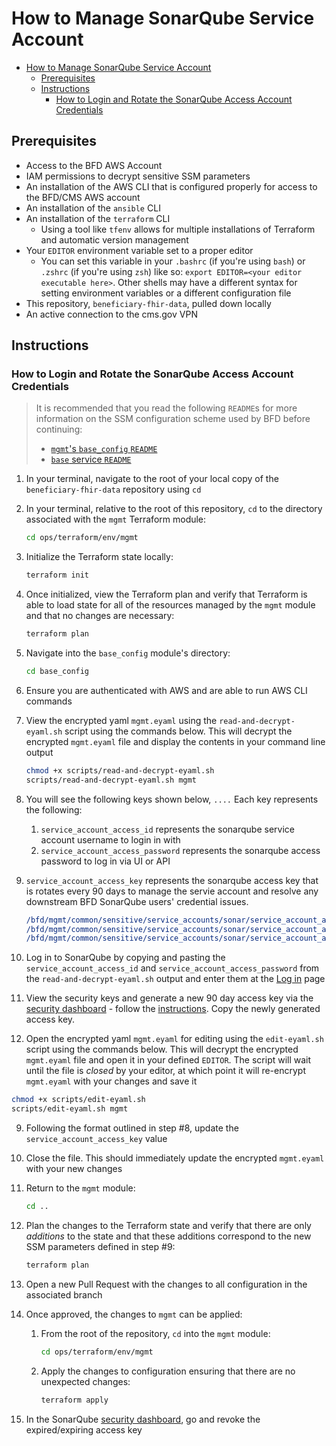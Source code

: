 # How to Manage SonarQube Service Account

- [How to Manage SonarQube Service Account](#how-to-manage-sonarqube-service-account)
  - [Prerequisites](#prerequisites)
  - [Instructions](#instructions)
    - [How to Login and Rotate the SonarQube Access Account Credentials](#how-to-login-and-rotate-the-sonarqube-access-account-credentials)

<!-- ## Glossary -->

<!-- ## FAQ -->

## Prerequisites

- Access to the BFD AWS Account
- IAM permissions to decrypt sensitive SSM parameters
- An installation of the AWS CLI that is configured properly for access to the BFD/CMS AWS account
- An installation of the `ansible` CLI
- An installation of the `terraform` CLI
  - Using a tool like `tfenv` allows for multiple installations of Terraform and automatic version
    management
- Your `EDITOR` environment variable set to a proper editor
  - You can set this variable in your `.bashrc` (if you're using `bash`) or `.zshrc` (if you're
    using `zsh`) like so: `export EDITOR=<your editor executable here>`. Other shells may have a
    different syntax for setting environment variables or a different configuration file
- This repository, `beneficiary-fhir-data`, pulled down locally
- An active connection to the cms.gov VPN

## Instructions 

### How to Login and Rotate the SonarQube Access Account Credentials

> It is recommended that you read the following `README`s for more information on the SSM
> configuration scheme used by BFD before continuing:
>
> - [`mgmt`'s `base_config` `README`](../ops/terraform/env/mgmt/base_config/README.md)
> - [`base` service `README`](../ops/terraform/services/base/README.md)

1. In your terminal, navigate to the root of your local copy of the `beneficiary-fhir-data`
   repository using `cd`
2. In your terminal, relative to the root of this repository, `cd` to the directory associated with
   the `mgmt` Terraform module:

   ```bash
   cd ops/terraform/env/mgmt
   ```

3. Initialize the Terraform state locally:

   ```bash
   terraform init
   ```

4. Once initialized, view the Terraform plan and verify that Terraform is able to load state for all
   of the resources managed by the `mgmt` module and that no changes are necessary:

   ```bash
   terraform plan
   ```

5. Navigate into the `base_config` module's directory:

   ```bash
   cd base_config
   ```

6. Ensure you are authenticated with AWS and are able to run AWS CLI commands

7. View the encrypted yaml `mgmt.eyaml` using the `read-and-decrypt-eyaml.sh` script using the
   commands below. This will decrypt the encrypted `mgmt.eyaml` file and display the contents in your command line output

   ```bash
   chmod +x scripts/read-and-decrypt-eyaml.sh
   scripts/read-and-decrypt-eyaml.sh mgmt
   ```

8. You will see the following keys shown below, `....`
   Each key represents the following:

   1. `service_account_access_id` represents the sonarqube service account username to login in with
   2. `service_account_access_password` represents the sonarqube access password to log in via UI or API
3. `service_account_access_key` represents the sonarqube access key that is rotates every 90 days to manage the servie account and resolve any downstream BFD SonarQube users' credential issues.

   ```yml
   /bfd/mgmt/common/sensitive/service_accounts/sonar/service_account_access_id: "some.id"
   /bfd/mgmt/common/sensitive/service_accounts/sonar/service_account_access_password: "some.password"
   /bfd/mgmt/common/sensitive/service_accounts/sonar/service_account_access_key: "some.key"
   ```

9. Log in to SonarQube by copying and pasting the `service_account_access_id` and `service_account_access_password` from the `read-and-decrypt-eyaml.sh` output and enter them at the [Log in](https://sonarqube.cloud.cms.gov/sessions/new) page

10. View the security keys and generate a new 90 day access key via the [security dashboard](https://sonarqube.cloud.cms.gov/account/security) - follow the [instructions](https://docs.sonarsource.com/sonarqube/latest/user-guide/user-account/generating-and-using-tokens/). Copy the newly generated access key.

11. Open the encrypted yaml `mgmt.eyaml` for editing using the `edit-eyaml.sh` script using the
   commands below. This will decrypt the encrypted `mgmt.eyaml` file and open it in your defined
   `EDITOR`. The script will wait until the file is _closed_ by your editor, at which point it will
   re-encrypt `mgmt.eyaml` with your changes and save it

   ```bash
   chmod +x scripts/edit-eyaml.sh
   scripts/edit-eyaml.sh mgmt
   ```

9. Following the format outlined in step #8, update the `service_account_access_key` value 
10. Close the file. This should immediately update the encrypted `mgmt.eyaml` with your new changes
11. Return to the `mgmt` module:

    ```bash
    cd ..
    ```

12. Plan the changes to the Terraform state and verify that there are only _additions_ to the state
    and that these additions correspond to the new SSM parameters defined in step #9:

    ```bash
    terraform plan
    ```

13. Open a new Pull Request with the changes to all configuration in the associated branch
14. Once approved, the changes to `mgmt` can be applied:

    1. From the root of the repository, `cd` into the `mgmt` module:

       ```bash
       cd ops/terraform/env/mgmt
       ```

    2. Apply the changes to configuration ensuring that there are no unexpected changes:

       ```bash
       terraform apply
       ```
15. In the SonarQube [security dashboard](https://sonarqube.cloud.cms.gov/account/security), go and revoke the expired/expiring access key
